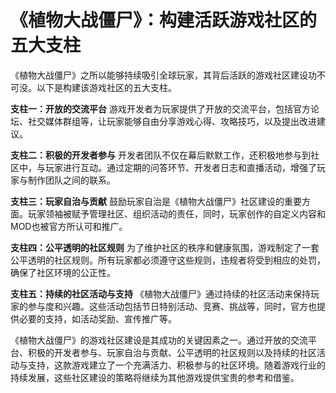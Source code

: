 # 《植物大战僵尸》：构建活跃游戏社区的五大支柱

《植物大战僵尸》之所以能够持续吸引全球玩家，其背后活跃的游戏社区建设功不可没。以下是构建该游戏社区的五大支柱。

**支柱一：开放的交流平台**
游戏开发者为玩家提供了开放的交流平台，包括官方论坛、社交媒体群组等，让玩家能够自由分享游戏心得、攻略技巧，以及提出改进建议。

**支柱二：积极的开发者参与**
开发者团队不仅在幕后默默工作，还积极地参与到社区中，与玩家进行互动。通过定期的问答环节、开发者日志和直播活动，增强了玩家与制作团队之间的联系。

**支柱三：玩家自治与贡献**
鼓励玩家自治是《植物大战僵尸》社区建设的重要方面。玩家领袖被赋予管理社区、组织活动的责任，同时，玩家创作的自定义内容和MOD也被官方所认可和推广。

**支柱四：公平透明的社区规则**
为了维护社区的秩序和健康氛围，游戏制定了一套公平透明的社区规则。所有玩家都必须遵守这些规则，违规者将受到相应的处罚，确保了社区环境的公正性。

**支柱五：持续的社区活动与支持**
《植物大战僵尸》通过持续的社区活动来保持玩家的参与度和兴趣。这些活动包括节日特别活动、竞赛、挑战等，同时，官方也提供必要的支持，如活动奖励、宣传推广等。

《植物大战僵尸》的游戏社区建设是其成功的关键因素之一。通过开放的交流平台、积极的开发者参与、玩家自治与贡献、公平透明的社区规则以及持续的社区活动与支持，这款游戏建立了一个充满活力、积极参与的社区环境。随着游戏行业的持续发展，这些社区建设的策略将继续为其他游戏提供宝贵的参考和借鉴。